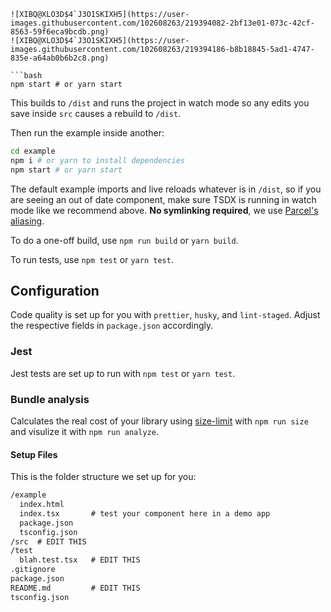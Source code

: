```Demo
![XIBQ@XLO3D$4`J3O1SKIXH5](https://user-images.githubusercontent.com/102608263/219394082-2bf13e01-073c-42cf-8563-59f6eca9bcdb.png)
![XIBQ@XLO3D$4`J3O1SKIXH5](https://user-images.githubusercontent.com/102608263/219394186-b8b18845-5ad1-4747-835e-a64ab0b6b2c8.png)

```bash
npm start # or yarn start
```

This builds to `/dist` and runs the project in watch mode so any edits you save inside `src` causes a rebuild to `/dist`.

Then run the example inside another:

```bash
cd example
npm i # or yarn to install dependencies
npm start # or yarn start
```

The default example imports and live reloads whatever is in `/dist`, so if you are seeing an out of date component, make sure TSDX is running in watch mode like we recommend above. **No symlinking required**, we use [Parcel's aliasing](https://parceljs.org/module_resolution.html#aliases).

To do a one-off build, use `npm run build` or `yarn build`.

To run tests, use `npm test` or `yarn test`.

## Configuration

Code quality is set up for you with `prettier`, `husky`, and `lint-staged`. Adjust the respective fields in `package.json` accordingly.

### Jest

Jest tests are set up to run with `npm test` or `yarn test`.

### Bundle analysis

Calculates the real cost of your library using [size-limit](https://github.com/ai/size-limit) with `npm run size` and visulize it with `npm run analyze`.

#### Setup Files

This is the folder structure we set up for you:

```txt
/example
  index.html
  index.tsx       # test your component here in a demo app
  package.json
  tsconfig.json
/src  # EDIT THIS
/test
  blah.test.tsx   # EDIT THIS
.gitignore
package.json
README.md         # EDIT THIS
tsconfig.json
```

